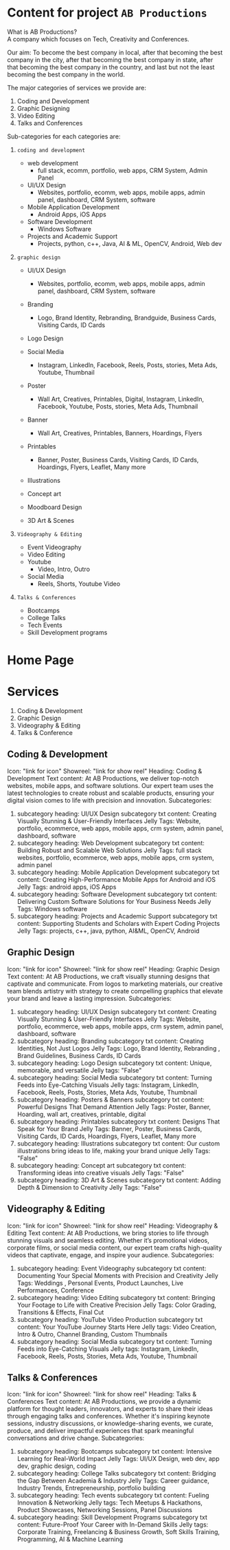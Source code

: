 # Content for project `AB Productions`
What is AB Productions?  
A company which focuses on Tech, Creativity and Conferences.

Our aim: To become the best company in local, after that becoming the best company in the city, after that becoming the best company in state, after that becoming the best company in the country, and last but not the least becoming the best company in the world.

The major categories of services we provide are:
1. Coding and Development
2. Graphic Designing
3. Video Editing
4. Talks and Conferences

Sub-categories for each categories are:

1. `coding and development`  
    - web development
        + full stack, ecomm, portfolio, web apps, CRM System, Admin Panel
    - UI/UX Design
        + Websites, portfolio, ecomm, web apps, mobile apps, admin panel, dashboard, CRM System, software
    - Mobile Application Development
        + Android Apps, iOS Apps
    - Software Development
        + Windows Software
    - Projects and Academic Support
        + Projects, python, c++, Java, AI & ML, OpenCV, Android, Web dev

2. `graphic design`
    - UI/UX Design
        + Websites, portfolio, ecomm, web apps, mobile apps, admin panel, dashboard, CRM System, software
    - Branding
        + Logo, Brand Identity, Rebranding, Brandguide, Business Cards, Visiting Cards, ID Cards
    - Logo Design
    
    - Social Media
        + Instagram, LinkedIn, Facebook, Reels, Posts, stories, Meta Ads, Youtube, Thumbnail
    - Poster
        + Wall Art, Creatives, Printables, Digital, Instagram, LinkedIn, Facebook, Youtube, Posts, stories, Meta Ads, Thumbnail
    - Banner
        + Wall Art, Creatives, Printables, Banners, Hoardings, Flyers
    - Printables
        + Banner, Poster, Business Cards, Visiting Cards, ID Cards, Hoardings, Flyers, Leaflet, Many more
    - Illustrations

    - Concept art

    - Moodboard Design

    - 3D Art & Scenes

3. `Videography & Editing`
    - Event Videography
    - Video Editing
    - Youtube
        + Video, Intro, Outro
    - Social Media
        + Reels, Shorts, Youtube Video

4. `Talks & Conferences`
    - Bootcamps
    - College Talks
    - Tech Events
    - Skill Development programs

# Home Page

# Services
1. Coding & Development
2. Graphic Design
3. Videography & Editing
4. Talks & Conference

## Coding & Development
Icon: "link for icon"
Showreel: "link for show reel"
Heading: Coding & Development
Text content: At AB Productions, we deliver top-notch websites, mobile apps, and software solutions. Our expert team uses the latest technologies to create robust and scalable products, ensuring your digital vision comes to life with precision and innovation.
Subcategories:
1. subcategory heading: UI/UX Design
subcategory txt content: Creating Visually Stunning & User-Friendly Interfaces
Jelly Tags: Website, portfolio, ecommerce, web apps, mobile apps, crm system, admin panel, dashboard, software
2. subcategory heading: Web Development
subcategory txt content: Building Robust and Scalable Web Solutions
Jelly Tags: full stack websites, portfolio, ecommerce, web apps, mobile apps, crm system, admin panel
3. subcategory heading: Mobile Application Development
subcategory txt content: Creating High-Performance Mobile Apps for Android and iOS
Jelly Tags: android apps, iOS Apps
4. subcategory heading: Software Development
subcategory txt content: Delivering Custom Software Solutions for Your Business Needs 
Jelly Tags: Windows software
5. subcategory heading: Projects and Academic Support
subcategory txt content: Supporting Students and Scholars with Expert Coding Projects
Jelly Tags: projects, c++, java, python, AI&ML, OpenCV, Android

## Graphic Design
Icon: "link for icon"
Showreel: "link for show reel"
Heading: Graphic Design
Text content: At AB Productions, we craft visually stunning designs that captivate and communicate. From logos to marketing materials, our creative team blends artistry with strategy to create compelling graphics that elevate your brand and leave a lasting impression.
Subcategories:
1. subcategory heading: UI/UX Design
subcategory txt content: Creating Visually Stunning & User-Friendly Interfaces
Jelly Tags: Website, portfolio, ecommerce, web apps, mobile apps, crm system, admin panel, dashboard, software
2. subcategory heading: Branding
subcategory txt content: Creating Identities, Not Just Logos
Jelly Tags: Logo, Brand Identity, Rebranding , Brand Guidelines, Business Cards, ID Cards
3. subcategory heading: Logo Design
subcategory txt content: Unique, memorable, and versatile
Jelly tags: "False"
4. subcategory heading: Social Media
subcategory txt content: Turning Feeds into Eye-Catching Visuals
Jelly tags: Instagram, LinkedIn, Facebook, Reels, Posts, Stories, Meta Ads, Youtube, Thumbnail
5. subcategory heading: Posters & Banners
subcategory txt content: Powerful Designs That Demand Attention
Jelly Tags: Poster, Banner, Hoarding, wall art, creatives, printable, digital
4. subcategory heading: Printables
subcategory txt content: Designs That Speak for Your Brand 
Jelly Tags: Banner, Poster, Business Cards, Visiting Cards, ID Cards, Hoardings, Flyers, Leaflet, Many more
5. subcategory heading: Illustrations
subcategory txt content: Our custom illustrations bring ideas to life, making your brand unique
Jelly Tags: "False"
5. subcategory heading: Concept art
subcategory txt content: Transforming ideas into creative visuals
Jelly Tags: "False"
5. subcategory heading: 3D Art & Scenes
subcategory txt content: Adding Depth & Dimension to Creativity
Jelly Tags: "False"

## Videography & Editing
Icon: "link for icon"
Showreel: "link for show reel"
Heading: Videography & Editing
Text content: At AB Productions, we bring stories to life through stunning visuals and seamless editing. Whether it’s promotional videos, corporate films, or social media content, our expert team crafts high-quality videos that captivate, engage, and inspire your audience.
Subcategories:
1. subcategory heading: Event Videography
subcategory txt content: Documenting Your Special Moments with Precision and Creativity
Jelly Tags: Weddings , Personal Events, Product Launches, Live Performances, Conference
2. subcategory heading: Video Editing
subcategory txt content: Bringing Your Footage to Life with Creative Precision
Jelly Tags: Color Grading, Transitions & Effects, Final Cut
3. subcategory heading: YouTube Video Production
subcategory txt content: Your YouTube Journey Starts Here
Jelly tags: Video Creation, Intro & Outro, Channel Branding, Custom Thumbnails
4. subcategory heading: Social Media
subcategory txt content: Turning Feeds into Eye-Catching Visuals
Jelly tags: Instagram, LinkedIn, Facebook, Reels, Posts, Stories, Meta Ads, Youtube, Thumbnail

## Talks & Conferences
Icon: "link for icon"
Showreel: "link for show reel"
Heading: Talks & Conferences
Text content: At AB Productions, we provide a dynamic platform for thought leaders, innovators, and experts to share their ideas through engaging talks and conferences. Whether it's inspiring keynote sessions, industry discussions, or knowledge-sharing events, we curate, produce, and deliver impactful experiences that spark meaningful conversations and drive change.
Subcategories:
1. subcategory heading: Bootcamps
subcategory txt content: Intensive Learning for Real-World Impact
Jelly Tags: UI/UX Design, web dev, app dev, graphic design, coding
2. subcategory heading: College Talks
subcategory txt content: Bridging the Gap Between Academia & Industry
Jelly Tags: Career guidance, Industry Trends, Entrepreneurship, portfolio building
3. subcategory heading: Tech events
subcategory txt content: Fueling Innovation & Networking
Jelly tags: Tech Meetups & Hackathons, Product Showcases, Networking Sessions, Panel Discussions
4. subcategory heading: Skill Development Programs
subcategory txt content: Future-Proof Your Career with In-Demand Skills
Jelly tags: Corporate Training, Freelancing & Business Growth, Soft Skills Training, Programming, AI & Machine Learning